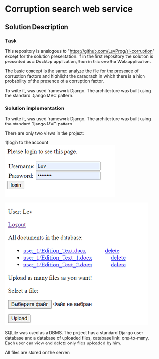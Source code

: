 # Corruption search web service

## Solution Description
### Task
This repository is analogous to "https://github.com/LevProg/ai-corruption" except for the solution presentation. If in the first repository the solution is presented as a Desktop application, then in this one the Web application.

The basic concept is the same: analyze the file for the presence of corruption factors and highlight the paragraph in which there is a high probability of the presence of a corruption factor.

To write it, was used framework Django. The architecture was built using the standard Django MVC pattern.

### Solution implementation
To write it, was used framework Django. The architecture was built using the standard Django MVC pattern.

There are only two views in the project: 

1)login to the account
![](https://github.com/LevProg/ai-corruption-webservice/blob/master/Scrins/login.png?raw=true)

![](https://github.com/LevProg/ai-corruption-webservice/blob/master/Scrins/files.png?raw=true)

SQLite was used as a DBMS.
The project has a standard Django user database and a database of uploaded files, database link: one-to-many.
Each user can view and delete only files uploaded by him.

All files are stored on the server:
